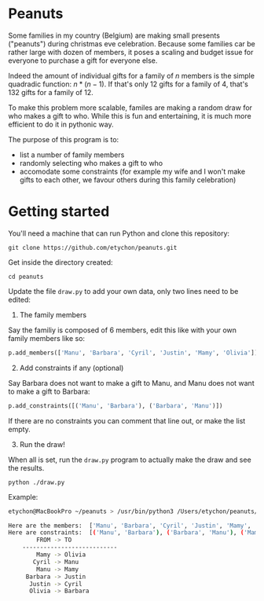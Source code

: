 # Peanuts

Some families in my country (Belgium) are making small presents ("peanuts") during christmas eve celebration. Because some families car be rather large with dozen of members, it poses a scaling and budget issue for everyone to purchase a gift for everyone else. 

Indeed the amount of individual gifts for a family of $n$ members is the simple quadradic function: $n*(n-1)$. If that's only 12 gifts for a family of 4, that's 132 gifts for a family of 12.

To make this problem more scalable, familes are making a random draw for who makes a gift to who. While this is fun and entertaining, it is much more efficient to do it in pythonic way.

The purpose of this program is to:
* list a number of family members
* randomly selecting who makes a gift to who 
* accomodate some constraints (for example my wife and I won't make gifts to each other, we favour others during this family celebration)

# Getting started

You'll need a machine that can run Python and clone this repository:

````
git clone https://github.com/etychon/peanuts.git
````

Get inside the directory created:

````
cd peanuts
````

Update the file `draw.py` to add your own data, only two lines need to be edited:

1. The family members

Say the familiy is composed of 6 members, edit this like with your own family members like so:

````py
p.add_members(['Manu', 'Barbara', 'Cyril', 'Justin', 'Mamy', 'Olivia'])
````

2. Add constraints if any (optional)

Say Barbara does not want to make a gift to Manu, and Manu does not want to make a gift to Barbara:

````py
p.add_constraints([('Manu', 'Barbara'), ('Barbara', 'Manu')])
````

If there are no constraints you can comment that line out, or make the list empty. 

3. Run the draw!

When all is set, run the `draw.py` program to actually make the draw and see the results.

````
python ./draw.py
`````

Example:

````sh
etychon@MacBookPro ~/peanuts > /usr/bin/python3 /Users/etychon/peanuts/draw.py

Here are the members:  ['Manu', 'Barbara', 'Cyril', 'Justin', 'Mamy', 'Olivia']
Here are constraints:  [('Manu', 'Barbara'), ('Barbara', 'Manu'), ('Mamy', 'Manu'), ('Cyril', 'Olivia'), ('Olivia', 'Cyril')]
        FROM -> TO          
    ---------------------------
        Mamy -> Olivia      
       Cyril -> Manu        
        Manu -> Mamy        
     Barbara -> Justin      
      Justin -> Cyril       
      Olivia -> Barbara     
````

